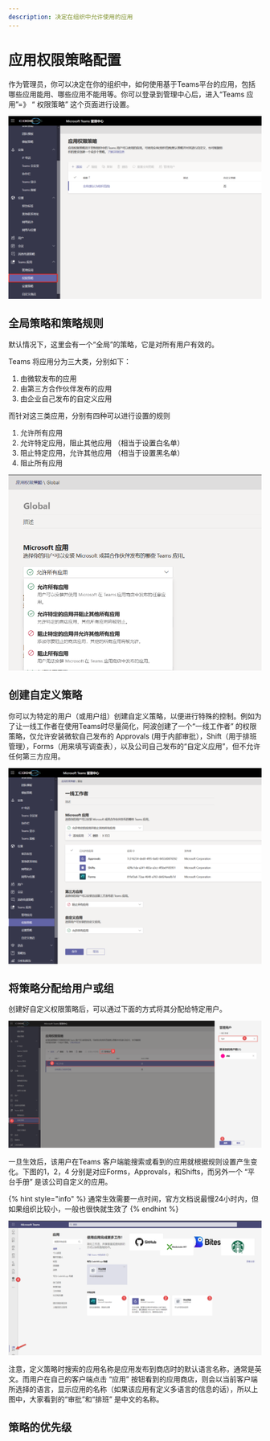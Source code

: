```yaml
---
description: 决定在组织中允许使用的应用
---
```


# 应用权限策略配置

作为管理员，你可以决定在你的组织中，如何使用基于Teams平台的应用，包括哪些应用能用、哪些应用不能用等。你可以登录到管理中心后，进入“Teams 应用”=》 “ 权限策略” 这个页面进行设置。

![](../.gitbook/assets/tu-pian-%20%28197%29.png)

## 全局策略和策略规则

默认情况下，这里会有一个“全局”的策略，它是对所有用户有效的。

Teams 将应用分为三大类，分别如下：

1. 由微软发布的应用
2. 由第三方合作伙伴发布的应用
3. 由企业自己发布的自定义应用

而针对这三类应用，分别有四种可以进行设置的规则

1. 允许所有应用
2. 允许特定应用，阻止其他应用 （相当于设置白名单）
3. 阻止特定应用，允许其他应用 （相当于设置黑名单）
4. 阻止所有应用

![](../.gitbook/assets/tu-pian-%20%28196%29.png)

## 创建自定义策略

你可以为特定的用户（或用户组）创建自定义策略，以便进行特殊的控制。例如为了让一线工作者在使用Teams时尽量简化，阿波创建了一个“一线工作者” 的权限策略，仅允许安装微软自己发布的 Approvals \(用于内部审批），Shift（用于排班管理），Forms（用来填写调查表），以及公司自己发布的“自定义应用”，但不允许任何第三方应用。

![](../.gitbook/assets/tu-pian-%20%28194%29.png)

## 将策略分配给用户或组

创建好自定义权限策略后，可以通过下面的方式将其分配给特定用户。

![](../.gitbook/assets/tu-pian-%20%28193%29.png)

一旦生效后，该用户在Teams 客户端能搜索或看到的应用就根据规则设置产生变化。下图的1，2，4 分别是对应Forms，Approvals，和Shifts，而另外一个 “平台手册” 是该公司自定义的应用。

{% hint style="info" %}
通常生效需要一点时间，官方文档说最慢24小时内，但如果组织比较小，一般也很快就生效了
{% endhint %}

![](../.gitbook/assets/tu-pian-%20%28195%29.png)

注意，定义策略时搜索的应用名称是应用发布到商店时的默认语言名称，通常是英文。而用户在自己的客户端点击 “应用” 按钮看到的应用商店，则会以当前客户端所选择的语言，显示应用的名称（如果该应用有定义多语言的信息的话），所以上图中，大家看到的“审批”和“排班” 是中文的名称。



## 策略的优先级






